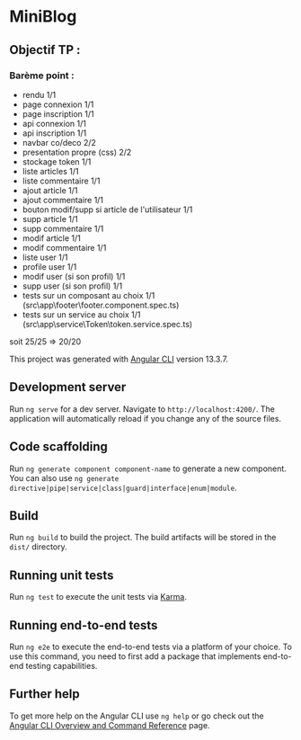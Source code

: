 # MiniBlog

## Objectif TP :
### Barème point :
- rendu	1/1
- page connexion 1/1	
- page inscription 1/1	
- api connexion	1/1
- api inscription 1/1
- navbar co/deco 2/2
- presentation propre (css) 2/2	
- stockage token 1/1
- liste articles 1/1	
- liste commentaire	1/1
- ajout article	1/1
- ajout commentaire 1/1	
- bouton modif/supp si article de l'utilisateur	 1/1
- supp article	1/1
- supp commentaire	1/1
- modif article	1/1
- modif commentaire	1/1
- liste user	1/1
- profile user	1/1
- modif user (si son profil) 1/1
- supp user (si son profil)	1/1
- tests sur un composant au choix 1/1 (src\app\footer\footer.component.spec.ts)
- tests sur un service au choix 1/1 (src\app\service\Token\token.service.spec.ts)

soit 25/25 => 20/20


This project was generated with [Angular CLI](https://github.com/angular/angular-cli) version 13.3.7.

## Development server

Run `ng serve` for a dev server. Navigate to `http://localhost:4200/`. The application will automatically reload if you change any of the source files.

## Code scaffolding

Run `ng generate component component-name` to generate a new component. You can also use `ng generate directive|pipe|service|class|guard|interface|enum|module`.

## Build

Run `ng build` to build the project. The build artifacts will be stored in the `dist/` directory.

## Running unit tests

Run `ng test` to execute the unit tests via [Karma](https://karma-runner.github.io).

## Running end-to-end tests

Run `ng e2e` to execute the end-to-end tests via a platform of your choice. To use this command, you need to first add a package that implements end-to-end testing capabilities.

## Further help

To get more help on the Angular CLI use `ng help` or go check out the [Angular CLI Overview and Command Reference](https://angular.io/cli) page.
